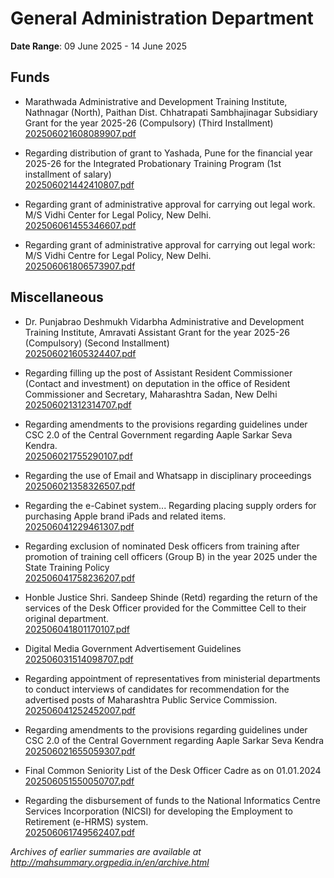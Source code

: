 # General Administration Department

**Date Range**: 09 June 2025 - 14 June 2025


## Funds
- Marathwada Administrative and Development Training Institute, Nathnagar (North), Paithan Dist. Chhatrapati Sambhajinagar Subsidiary Grant for the year 2025-26 (Compulsory) (Third Installment)\
  [202506021608089907.pdf](https://gr.maharashtra.gov.in/Site/Upload/Government%20Resolutions/English/202506021608089907.pdf)

- Regarding distribution of grant to Yashada, Pune for the financial year 2025-26 for the Integrated Probationary Training Program (1st installment of salary)\
  [202506021442410807.pdf](https://gr.maharashtra.gov.in/Site/Upload/Government%20Resolutions/English/202506021442410807.pdf)

- Regarding grant of administrative approval for carrying out legal work. M/S Vidhi Center for Legal Policy, New Delhi.\
  [202506061455346607.pdf](https://gr.maharashtra.gov.in/Site/Upload/Government%20Resolutions/English/202506061455346607.pdf)

- Regarding grant of administrative approval for carrying out legal work: M/S Vidhi Centre for Legal Policy, New Delhi.\
  [202506061806573907.pdf](https://gr.maharashtra.gov.in/Site/Upload/Government%20Resolutions/English/202506061806573907.pdf)

## Miscellaneous
- Dr. Punjabrao Deshmukh Vidarbha Administrative and Development Training Institute, Amravati Assistant Grant for the year 2025-26 (Compulsory) (Second Installment)\
  [202506021605324407.pdf](https://gr.maharashtra.gov.in/Site/Upload/Government%20Resolutions/English/202506021605324407.pdf)

- Regarding filling up the post of Assistant Resident Commissioner (Contact and investment) on deputation in the office of Resident Commissioner and Secretary, Maharashtra Sadan, New Delhi\
  [202506021312314707.pdf](https://gr.maharashtra.gov.in/Site/Upload/Government%20Resolutions/English/202506021312314707.pdf)

- Regarding amendments to the provisions regarding guidelines under CSC 2.0 of the Central Government regarding Aaple Sarkar Seva Kendra.\
  [202506021755290107.pdf](https://gr.maharashtra.gov.in/Site/Upload/Government%20Resolutions/English/202506021755290107.pdf)

- Regarding the use of Email and Whatsapp in disciplinary proceedings\
  [202506021358326507.pdf](https://gr.maharashtra.gov.in/Site/Upload/Government%20Resolutions/English/202506021358326507.pdf)

- Regarding the e-Cabinet system... Regarding placing supply orders for purchasing Apple brand iPads and related items.\
  [202506041229461307.pdf](https://gr.maharashtra.gov.in/Site/Upload/Government%20Resolutions/English/202506041229461307...pdf)

- Regarding exclusion of nominated Desk officers from training after promotion of training cell officers (Group B) in the year 2025 under the State Training Policy\
  [202506041758236207.pdf](https://gr.maharashtra.gov.in/Site/Upload/Government%20Resolutions/English/202506041758236207....pdf)

- Honble Justice Shri. Sandeep Shinde (Retd) regarding the return of the services of the Desk Officer provided for the Committee Cell to their original department.\
  [202506041801170107.pdf](https://gr.maharashtra.gov.in/Site/Upload/Government%20Resolutions/English/202506041801170107.pdf)

- Digital Media Government Advertisement Guidelines\
  [202506031514098707.pdf](https://gr.maharashtra.gov.in/Site/Upload/Government%20Resolutions/English/202506031514098707.pdf)

- Regarding appointment of representatives from ministerial departments to conduct interviews of candidates for recommendation for the advertised posts of Maharashtra Public Service Commission.\
  [202506041252452007.pdf](https://gr.maharashtra.gov.in/Site/Upload/Government%20Resolutions/English/202506041252452007.pdf)

- Regarding amendments to the provisions regarding guidelines under CSC 2.0 of the Central Government regarding Aaple Sarkar Seva Kendra\
  [202506021655059307.pdf](https://gr.maharashtra.gov.in/Site/Upload/Government%20Resolutions/English/202506021655059307.pdf)

- Final Common Seniority List of the Desk Officer Cadre as on 01.01.2024\
  [202506051550050707.pdf](https://gr.maharashtra.gov.in/Site/Upload/Government%20Resolutions/English/202506051550050707.pdf)

- Regarding the disbursement of funds to the National Informatics Centre Services Incorporation (NICSI) for developing the Employment to Retirement (e-HRMS) system.\
  [202506061749562407.pdf](https://gr.maharashtra.gov.in/Site/Upload/Government%20Resolutions/English/202506061749562407.pdf)


*Archives of earlier summaries are available at http://mahsummary.orgpedia.in/en/archive.html*